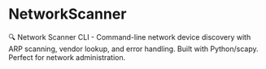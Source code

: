 # NetworkScanner
🔍 Network Scanner CLI - Command-line network device discovery with ARP scanning, vendor lookup, and error handling. Built with Python/scapy. Perfect for network administration.
